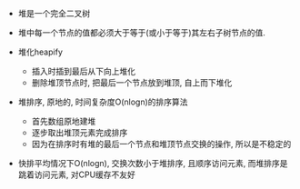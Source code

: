 




- 堆是一个完全二叉树
- 堆中每一个节点的值都必须大于等于(或小于等于)其左右子树节点的值.

- 堆化heapify
    - 插入时插到最后从下向上堆化
    - 删除堆顶节点时, 把最后一个节点放到堆顶, 自上而下堆化

- 堆排序, 原地的, 时间复杂度O(nlogn)的排序算法
    - 首先数组原地建堆
    - 逐步取出堆顶元素完成排序
    - 因为在排序时有堆的最后一个节点和堆顶节点交换的操作, 所以是不稳定的
- 快排平均情况下O(nlogn), 交换次数小于堆排序, 且顺序访问元素, 而堆排序是跳着访问元素, 对CPU缓存不友好